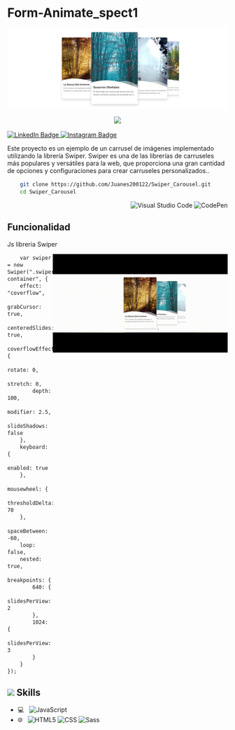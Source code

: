 # Form-Animate_spect1

![Banner](image/gif/dev_web.PNG)
<p align="center" style="color: white;">
    <img src="https://profile-counter.glitch.me/Juanes200122/count.svg" />
</p>



<p>
    <a href="https://www.linkedin.com/in/juan-estaban-ar%C3%A9valo-056bab240/" target="_blank" rel="Linkedin">
      <img src="https://img.shields.io/badge/-@JuanEsteban-0077B5?style=flat-square&amp;labelColor=0077B5&amp;logo=LinkedIn&amp;link=https://www.linkedin.com/in/juan-estaban-ar%C3%A9valo-056bab240/" alt="LinkedIn Badge">
    </a> 
    <a href="https://www.instagram.com/jeacsi.official_022?igsh=MWJ6MHRwcnhoZXVxbQ==" target="_blank" rel="Instagram">
      <img src="https://img.shields.io/badge/-@jeacsi.official_022-purple?style=flat&logo=instagram&logoColor=white&link=https://www.instagram.com/jeacsi.official_022?igsh=MWJ6MHRwcnhoZXVxbQ==" alt="Instagram Badge">
    </a>
</p>
<p>Este proyecto es un ejemplo de un carrusel de imágenes implementado utilizando la librería Swiper. Swiper es una de las librerías de carruseles más populares y versátiles para la web, que proporciona una gran cantidad de opciones y configuraciones para crear carruseles personalizados..</p>

```bash
    git clone https://github.com/Juanes200122/Swiper_Carousel.git
    cd Swiper_Carousel
```
<div align="right">
    
![Visual Studio Code](https://img.shields.io/badge/-Visual%20Studio%20Code-007ACC?style=flat&logo=visual-studio-code&logoColor=white)
![CodePen](https://img.shields.io/badge/-CodePen-000000?style=flat&logo=codepen)

</div>

## <b> Funcionalidad</b>
<p>Js libreria Swiper</p>
<div>
    <img align="right" src="image/gif/swiper_gif.gif" width="400"/>
</div>

```JS
    var swiper = new Swiper(".swiper-container", {
    effect: "coverflow",
    grabCursor: true,
    centeredSlides: true,
    coverflowEffect: {
        rotate: 0,
        stretch: 0,
        depth: 100,
        modifier: 2.5,
        slideShadows: false 
    },
    keyboard: {
        enabled: true
    },
    mousewheel: {
        thresholdDelta: 70
    },
    spaceBetween: -60,
    loop: false,
    nested: true,
    breakpoints: {
        640: {
            slidesPerView: 2
        },
        1024: {
            slidesPerView: 3
        }
    }
});

```


## <img src="https://media2.giphy.com/media/QssGEmpkyEOhBCb7e1/giphy.gif?cid=ecf05e47a0n3gi1bfqntqmob8g9aid1oyj2wr3ds3mg700bl&rid=giphy.gif" width ="25"><b> Skills</b>
  - 💻 &nbsp;
    ![JavaScript](https://img.shields.io/badge/-JavaScript-333333?style=flat&logo=javascript)
  - 🌐 &nbsp;
    ![HTML5](https://img.shields.io/badge/-HTML5-333333?style=flat&logo=HTML5)
    ![CSS](https://img.shields.io/badge/-CSS-333333?style=flat&logo=CSS3&logoColor=1572B6)
    ![Sass](https://img.shields.io/badge/-Sass-333333?style=flat&logo=sass)





